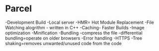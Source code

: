 # Parcel

-Development Build
-Local server
-HMR= Hot Module Replacement
-File Watching alogrithm - written in C++
-Caching- Faster Builds 
-Image optimization
-Minification
-Bundling
-compress the file
-differential bundling=operate on older browsers
-Error handling
-HTTPS
-Tree shaking=removes unwanted/unused code from the code


